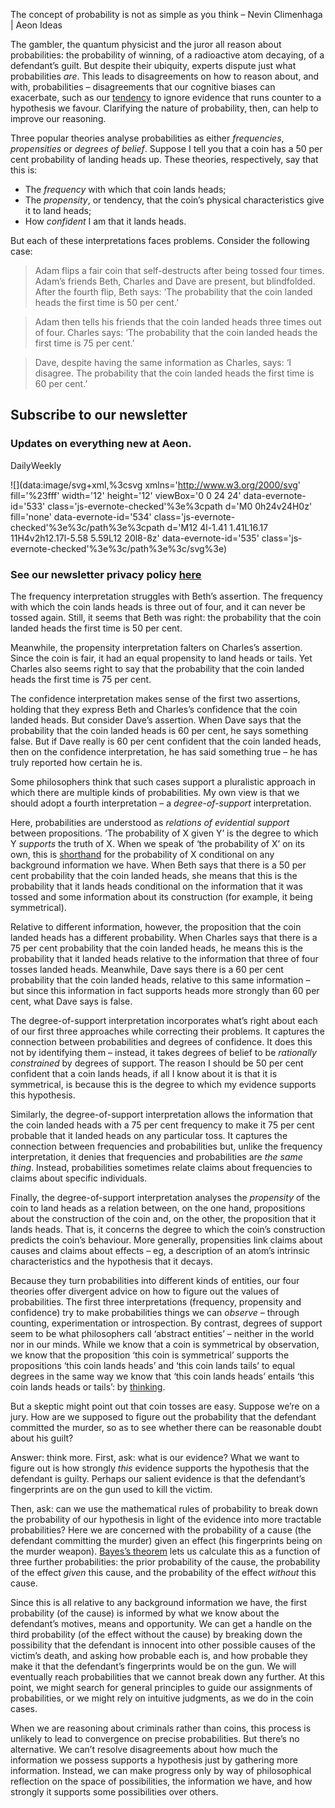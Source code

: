 The concept of probability is not as simple as you think – Nevin Climenhaga | Aeon Ideas

The gambler, the quantum physicist and the juror all reason about probabilities: the probability of winning, of a radioactive atom decaying, of a defendant’s guilt. But despite their ubiquity, experts dispute just what probabilities *are*. This leads to disagreements on how to reason about, and with, probabilities – disagreements that our cognitive biases can exacerbate, such as our [tendency](http://psy2.ucsd.edu/~mckenzie/nickersonConfirmationBias.pdf) to ignore evidence that runs counter to a hypothesis we favour. Clarifying the nature of probability, then, can help to improve our reasoning.

Three popular theories analyse probabilities as either *frequencies*, *propensities* or *degrees of belief*. Suppose I tell you that a coin has a 50 per cent probability of landing heads up. These theories, respectively, say that this is:

- The *frequency* with which that coin lands heads;
- The *propensity*, or tendency, that the coin’s physical characteristics give it to land heads;
- How *confident* I am that it lands heads.

But each of these interpretations faces problems. Consider the following case:

> Adam flips a fair coin that self-destructs after being tossed four times. Adam’s friends Beth, Charles and Dave are present, but blindfolded. After the fourth flip, Beth says: ‘The probability that the coin landed heads the first time is 50 per cent.’

> Adam then tells his friends that the coin landed heads three times out of four. Charles says: ‘The probability that the coin landed heads the first time is 75 per cent.’

> Dave, despite having the same information as Charles, says: ‘I disagree. The probability that the coin landed heads the first time is 60 per cent.’

## Subscribe to our newsletter

### Updates on everything new at Aeon.

DailyWeekly

![](data:image/svg+xml,%3csvg xmlns='http://www.w3.org/2000/svg' fill='%23fff' width='12' height='12' viewBox='0 0 24 24' data-evernote-id='533' class='js-evernote-checked'%3e%3cpath d='M0 0h24v24H0z' fill='none' data-evernote-id='534' class='js-evernote-checked'%3e%3c/path%3e%3cpath d='M12 4l-1.41 1.41L16.17 11H4v2h12.17l-5.58 5.59L12 20l8-8z' data-evernote-id='535' class='js-evernote-checked'%3e%3c/path%3e%3c/svg%3e)

### See our newsletter privacy policy [here](https://aeon.co/ideas/the-concept-of-probability-is-not-as-simple-as-you-think)

The frequency interpretation struggles with Beth’s assertion. The frequency with which the coin lands heads is three out of four, and it can never be tossed again. Still, it seems that Beth was right: the probability that the coin landed heads the first time is 50 per cent.

Meanwhile, the propensity interpretation falters on Charles’s assertion. Since the coin is fair, it had an equal propensity to land heads or tails. Yet Charles also seems right to say that the probability that the coin landed heads the first time is 75 per cent.

The confidence interpretation makes sense of the first two assertions, holding that they express Beth and Charles’s confidence that the coin landed heads. But consider Dave’s assertion. When Dave says that the probability that the coin landed heads is 60 per cent, he says something false. But if Dave really is 60 per cent confident that the coin landed heads, then on the confidence interpretation, he has said something true – he has truly reported how certain he is.

Some philosophers think that such cases support a pluralistic approach in which there are multiple kinds of probabilities. My own view is that we should adopt a fourth interpretation – a *degree-of-support* interpretation.

Here, probabilities are understood as *relations of evidential support* between propositions. ‘The probability of X given Y’ is the degree to which Y *supports* the truth of X. When we speak of ‘the probability of X’ on its own, this is [shorthand](http://joelvelasco.net/teaching/3865/hajek%20-the%20reference%20class%20problem.pdf) for the probability of X conditional on any background information we have. When Beth says that there is a 50 per cent probability that the coin landed heads, she means that this is the probability that it lands heads conditional on the information that it was tossed and some information about its construction (for example, it being symmetrical).

Relative to different information, however, the proposition that the coin landed heads has a different probability. When Charles says that there is a 75 per cent probability that the coin landed heads, he means this is the probability that it landed heads relative to the information that three of four tosses landed heads. Meanwhile, Dave says there is a 60 per cent probability that the coin landed heads, relative to this same information – but since this information in fact supports heads more strongly than 60 per cent, what Dave says is false.

The degree-of-support interpretation incorporates what’s right about each of our first three approaches while correcting their problems. It captures the connection between probabilities and degrees of confidence. It does this not by identifying them – instead, it takes degrees of belief to be *rationally constrained* by degrees of support. The reason I should be 50 per cent confident that a coin lands heads, if all I know about it is that it is symmetrical, is because this is the degree to which my evidence supports this hypothesis.

Similarly, the degree-of-support interpretation allows the information that the coin landed heads with a 75 per cent frequency to make it 75 per cent probable that it landed heads on any particular toss. It captures the connection between frequencies and probabilities but, unlike the frequency interpretation, it denies that frequencies and probabilities are *the same thing*. Instead, probabilities sometimes relate claims about frequencies to claims about specific individuals.

Finally, the degree-of-support interpretation analyses the *propensity* of the coin to land heads as a relation between, on the one hand, propositions about the construction of the coin and, on the other, the proposition that it lands heads. That is, it concerns the degree to which the coin’s construction predicts the coin’s behaviour. More generally, propensities link claims about causes and claims about effects – eg, a description of an atom’s intrinsic characteristics and the hypothesis that it decays.

Because they turn probabilities into different kinds of entities, our four theories offer divergent advice on how to figure out the values of probabilities. The first three interpretations (frequency, propensity and confidence) try to make probabilities things we can *observe* – through counting, experimentation or introspection. By contrast, degrees of support seem to be what philosophers call ‘abstract entities’ – neither in the world nor in our minds. While we know that a coin is symmetrical by observation, we know that the proposition ‘this coin is symmetrical’ supports the propositions ‘this coin lands heads’ and ‘this coin lands tails’ to equal degrees in the same way we know that ‘this coin lands heads’ entails ‘this coin lands heads or tails’: by [thinking](https://aeon.co/ideas/philosophical-intuition-just-what-is-a-priori-justification).

But a skeptic might point out that coin tosses are easy. Suppose we’re on a jury. How are we supposed to figure out the probability that the defendant committed the murder, so as to see whether there can be reasonable doubt about his guilt?

Answer: think more. First, ask: what is our evidence? What we want to figure out is how strongly *this* evidence supports the hypothesis that the defendant is guilty. Perhaps our salient evidence is that the defendant’s fingerprints are on the gun used to kill the victim.

Then, ask: can we use the mathematical rules of probability to break down the probability of our hypothesis in light of the evidence into more tractable probabilities? Here we are concerned with the probability of a cause (the defendant committing the murder) given an effect (his fingerprints being on the murder weapon). [Bayes’s theorem](https://aeon.co/essays/it-s-time-for-science-to-abandon-the-term-statistically-significant) lets us calculate this as a function of three further probabilities: the prior probability of the cause, the probability of the effect *given* this cause, and the probability of the effect *without* this cause.

Since this is all relative to any background information we have, the first probability (of the cause) is informed by what we know about the defendant’s motives, means and opportunity. We can get a handle on the third probability (of the effect without the cause) by breaking down the possibility that the defendant is innocent into other possible causes of the victim’s death, and asking how probable each is, and how probable they make it that the defendant’s fingerprints would be on the gun. We will eventually reach probabilities that we cannot break down any further. At this point, we might search for general principles to guide our assignments of probabilities, or we might rely on intuitive judgments, as we do in the coin cases.

When we are reasoning about criminals rather than coins, this process is unlikely to lead to convergence on precise probabilities. But there’s no alternative. We can’t resolve disagreements about how much the information we possess supports a hypothesis just by gathering more information. Instead, we can make progress only by way of philosophical reflection on the space of possibilities, the information we have, and how strongly it supports some possibilities over others.
